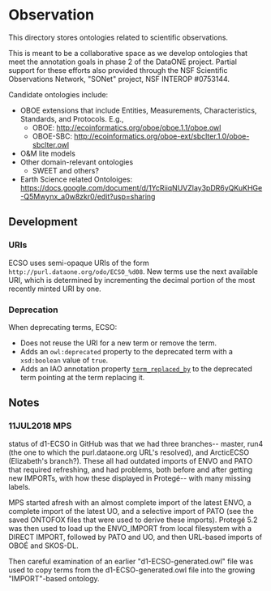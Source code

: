 # Observation

This directory stores ontologies related to scientific observations.

This is meant to be a collaborative space as we develop ontologies that meet
the annotation goals in phase 2 of the DataONE project. Partial support for these
efforts also provided through the NSF Scientific Observations Network, "SONet"
project, NSF INTEROP #0753144.

Candidate ontologies include:
* OBOE extensions that include Entities, Measurements, Characteristics, Standards, and Protocols. E.g.,
	* OBOE: http://ecoinformatics.org/oboe/oboe.1.1/oboe.owl
	* OBOE-SBC: http://ecoinformatics.org/oboe-ext/sbclter.1.0/oboe-sbclter.owl
* O&M lite models
* Other domain-relevant ontologies
	* SWEET and others?
* Earth Science related Ontoloiges: https://docs.google.com/document/d/1YcRiiqNUVZlay3pDR6yQKuKHGe-Q5Mwynx_a0w8zkr0/edit?usp=sharing

## Development

### URIs

ECSO uses semi-opaque URIs of the form `http://purl.dataone.org/odo/ECSO_%d08`. New terms use the next available URI, which is determined by incrementing the decimal portion of the most recently minted URI by one.

### Deprecation

When deprecating terms, ECSO:

- Does not reuse the URI for a new term or remove the term.
- Adds an `owl:deprecated` property to the deprecated term with a `xsd:boolean` value of `true`.
- Adds an IAO annotation property [`term_replaced_by`](http://www.ontobee.org/ontology/IAO?iri=http://purl.obolibrary.org/obo/IAO_0100001) to the deprecated term pointing at the term replacing it.

## Notes

### 11JUL2018 MPS

status of d1-ECSO in GitHub was that we had three branches-- master, run4 (the one to which the purl.dataone.org URL's resolved), and ArcticECSO (Elizabeth's branch?).  These all had outdated imports of ENVO and PATO that required refreshing, and had problems, both before and after getting new IMPORTs, with how these displayed in Protegé-- with many missing labels.

MPS started afresh with an almost complete import of the latest ENVO, a complete import of the latest UO, and a selective import of PATO (see the saved ONTOFOX files that were used to derive these imports).  Protegé 5.2 was then used to load up the ENVO_IMPORT from local filesystem with a DIRECT IMPORT, followed by PATO and UO, and then URL-based imports of OBOÉ and SKOS-DL.

 Then careful examination of an earlier "d1-ECSO-generated.owl" file was used to copy terms from the d1-ECSO-generated.owl file into the growing "IMPORT"-based ontology.
